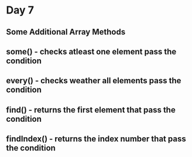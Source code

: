 # Day 7
## Some Additional Array Methods
## some() - checks atleast one element pass the condition
## every() - checks weather all elements pass the condition
## find() - returns the first element that pass the condition
## findIndex() - returns the index number that pass the condition
